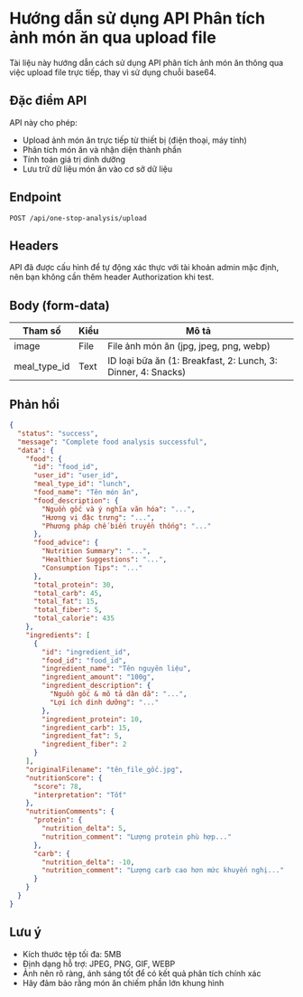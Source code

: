 # Hướng dẫn sử dụng API Phân tích ảnh món ăn qua upload file

Tài liệu này hướng dẫn cách sử dụng API phân tích ảnh món ăn thông qua việc upload file trực tiếp, thay vì sử dụng chuỗi base64.

## Đặc điểm API

API này cho phép:
- Upload ảnh món ăn trực tiếp từ thiết bị (điện thoại, máy tính)
- Phân tích món ăn và nhận diện thành phần
- Tính toán giá trị dinh dưỡng
- Lưu trữ dữ liệu món ăn vào cơ sở dữ liệu

## Endpoint

```
POST /api/one-stop-analysis/upload
```

## Headers

API đã được cấu hình để tự động xác thực với tài khoản admin mặc định, nên bạn không cần thêm header Authorization khi test.

## Body (form-data)

| Tham số | Kiểu | Mô tả |
|---------|------|-------|
| image | File | File ảnh món ăn (jpg, jpeg, png, webp) |
| meal_type_id | Text | ID loại bữa ăn (1: Breakfast, 2: Lunch, 3: Dinner, 4: Snacks) |

## Phản hồi

```json
{
  "status": "success",
  "message": "Complete food analysis successful",
  "data": {
    "food": {
      "id": "food_id",
      "user_id": "user_id",
      "meal_type_id": "lunch",
      "food_name": "Tên món ăn",
      "food_description": {
        "Nguồn gốc và ý nghĩa văn hóa": "...",
        "Hương vị đặc trưng": "...",
        "Phương pháp chế biến truyền thống": "..."
      },
      "food_advice": {
        "Nutrition Summary": "...",
        "Healthier Suggestions": "...",
        "Consumption Tips": "..."
      },
      "total_protein": 30,
      "total_carb": 45,
      "total_fat": 15,
      "total_fiber": 5,
      "total_calorie": 435
    },
    "ingredients": [
      {
        "id": "ingredient_id",
        "food_id": "food_id",
        "ingredient_name": "Tên nguyên liệu",
        "ingredient_amount": "100g",
        "ingredient_description": {
          "Nguồn gốc & mô tả dân dã": "...",
          "Lợi ích dinh dưỡng": "..."
        },
        "ingredient_protein": 10,
        "ingredient_carb": 15,
        "ingredient_fat": 5,
        "ingredient_fiber": 2
      }
    ],
    "originalFilename": "tên_file_gốc.jpg",
    "nutritionScore": {
      "score": 78,
      "interpretation": "Tốt"
    },
    "nutritionComments": {
      "protein": {
        "nutrition_delta": 5,
        "nutrition_comment": "Lượng protein phù hợp..."
      },
      "carb": {
        "nutrition_delta": -10,
        "nutrition_comment": "Lượng carb cao hơn mức khuyến nghị..."
      }
    }
  }
}
```

## Lưu ý

- Kích thước tệp tối đa: 5MB
- Định dạng hỗ trợ: JPEG, PNG, GIF, WEBP
- Ảnh nên rõ ràng, ánh sáng tốt để có kết quả phân tích chính xác
- Hãy đảm bảo rằng món ăn chiếm phần lớn khung hình
